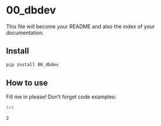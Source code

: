 # 00_dbdev

<!-- WARNING: THIS FILE WAS AUTOGENERATED! DO NOT EDIT! -->

This file will become your README and also the index of your
documentation.

## Install

``` sh
pip install 00_dbdev
```

## How to use

Fill me in please! Don’t forget code examples:

``` python
1+1
```

    2
